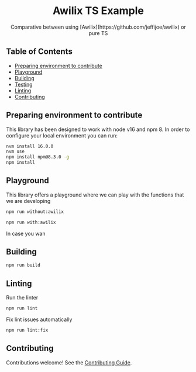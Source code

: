 <h1 align="center">Awilix TS Example</h1>

<p align="center">
  Comparative between using [Awilix](https://github.com/jeffijoe/awilix) or pure TS
</p>

## Table of Contents

* [Preparing environment to contribute](#preparing-environment)
* [Playground](#playground)
* [Building](#building)
* [Testing](#testing)
* [Linting](#linting)
* [Contributing](#contributing)

## Preparing environment to contribute

This library has been designed to work with node v16 and npm 8. In order to configure your local environment you can run:

```bash
nvm install 16.0.0
nvm use
npm install npm@8.3.0 -g
npm install
```

## Playground

This library offers a playground where we can play with the functions that we are developing

```bash
npm run without:awilix
```
```bash
npm run with:awilix
```

In case you wan

## Building

```bash
npm run build
```

## Linting

Run the linter

```bash
npm run lint
```

Fix lint issues automatically

```bash
npm run lint:fix
```

## Contributing

Contributions welcome! See the [Contributing Guide](https://github.com/AlbertHernandez/typescript-library-skeleton/blob/main/CONTRIBUTING.md).
